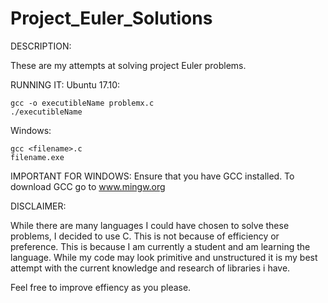 # Project_Euler_Solutions

DESCRIPTION:

  These are my attempts at solving project Euler problems.

RUNNING IT:
  Ubuntu 17.10:

    gcc -o executibleName problemx.c
    ./executibleName

  Windows:
  
    gcc <filename>.c
    filename.exe

  IMPORTANT FOR WINDOWS:
    Ensure that you have GCC installed. To download GCC go to www.mingw.org
  
DISCLAIMER:

  While there are many languages I could have chosen to solve these problems, I decided to use C.
  This is not because of efficiency or preference. This is because I am currently a student and am learning the language.
  While my code may look primitive and unstructured it is my best attempt with the current knowledge and research of libraries   i have.

Feel free to improve effiency as you please.
